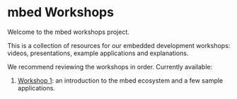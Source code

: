 # mbed Workshops

Welcome to the mbed workshops project. 

This is a collection of resources for our embedded development workshops: videos, presentations, example applications and explanations. 

We recommend reviewing the workshops in order. Currently available:

1. [Workshop 1](workshop1-intro-to-mbed-ecosystem/intro.md): an introduction to the mbed ecosystem and a few sample applications. 
